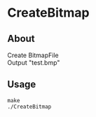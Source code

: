 # CreateBitmap

## About
Create BitmapFile  
Output "test.bmp"

## Usage
```
make
./CreateBitmap
```

